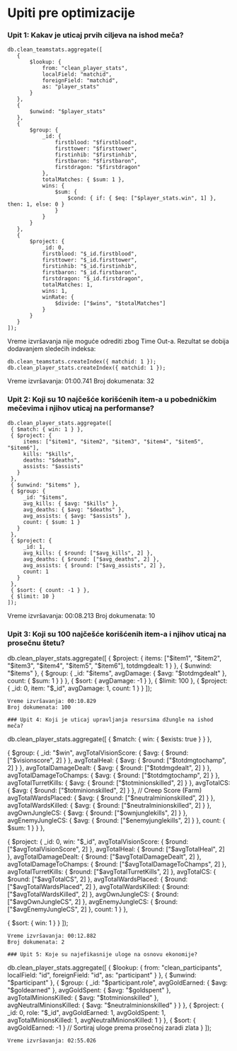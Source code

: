 # Upiti pre optimizacije

### Upit 1: Kakav je uticaj prvih ciljeva na ishod meča?
```
db.clean_teamstats.aggregate([
   {
       $lookup: {
           from: "clean_player_stats",
           localField: "matchid",
           foreignField: "matchid",
           as: "player_stats"
       }
   },
   {
       $unwind: "$player_stats"
   },
   {
       $group: {
           _id: {
               firstblood: "$firstblood",
               firsttower: "$firsttower",
               firstinhib: "$firstinhib",
               firstbaron: "$firstbaron",
               firstdragon: "$firstdragon"
           },
           totalMatches: { $sum: 1 },
           wins: {
               $sum: {
                   $cond: { if: { $eq: ["$player_stats.win", 1] }, then: 1, else: 0 }
               }
           }
       }
   },
   {
       $project: {
           _id: 0,
           firstblood: "$_id.firstblood",
           firsttower: "$_id.firsttower",
           firstinhib: "$_id.firstinhib",
           firstbaron: "$_id.firstbaron",
           firstdragon: "$_id.firstdragon",
           totalMatches: 1,
           wins: 1,
           winRate: {
               $divide: ["$wins", "$totalMatches"]
           }
       }
   }
]);
```
Vreme izvršavanja nije moguće odrediti zbog Time Out-a. Rezultat se dobija dodavanjem sledećih indeksa:
```
db.clean_teamstats.createIndex({ matchid: 1 });
db.clean_player_stats.createIndex({ matchid: 1 });
```
Vreme izvršavanja: 01:00.741
Broj dokumenata: 32

### Upit 2: Koji su 10 najčešće korišćenih item-a u pobedničkim mečevima i njihov uticaj na performanse? 
```
db.clean_player_stats.aggregate([
 { $match: { win: 1 } },
 { $project: {
     items: ["$item1", "$item2", "$item3", "$item4", "$item5", "$item6"],
     kills: "$kills",
     deaths: "$deaths",
     assists: "$assists"
   }
 },
 { $unwind: "$items" },
 { $group: {
     _id: "$items",
     avg_kills: { $avg: "$kills" },
     avg_deaths: { $avg: "$deaths" },
     avg_assists: { $avg: "$assists" },
     count: { $sum: 1 }
   }
 },
 { $project: {
     _id: 1,
     avg_kills: { $round: ["$avg_kills", 2] },
     avg_deaths: { $round: ["$avg_deaths", 2] },
     avg_assists: { $round: ["$avg_assists", 2] },
     count: 1
   }
 },
 { $sort: { count: -1 } },
 { $limit: 10 }
]);
```

Vreme izvršavanja: 00:08.213
Broj dokumenata: 10

### Upit 3: Koji su 100 najčešće korišćenih item-a i njihov uticaj na prosečnu štetu?
db.clean_player_stats.aggregate([
   {
       $project: {
           items: ["$item1", "$item2", "$item3", "$item4", "$item5", "$item6"],
           totdmgdealt: 1
       }
   },
   {
       $unwind: "$items"
   },
   {
       $group: {
           _id: "$items",
           avgDamage: { $avg: "$totdmgdealt" },
           count: { $sum: 1 }
       }
   },
   {
       $sort: { avgDamage: -1 }
   },
   {
       $limit: 100
   },
   {
       $project: {
           _id: 0,
           item: "$_id",
           avgDamage: 1,
           count: 1
       }
   }
]);
```
Vreme izvršavanja: 00:10.829
Broj dokumenata: 100

### Upit 4: Koji je uticaj upravljanja resursima džungle na ishod meča?
```
db.clean_player_stats.aggregate([
   { $match: { win: { $exists: true } } },
  
   {
       $group: {
           _id: "$win",
           avgTotalVisionScore: { $avg: { $round: ["$visionscore", 2] } },
           avgTotalHeal: { $avg: { $round: ["$totdmgtochamp", 2] } },
           avgTotalDamageDealt: { $avg: { $round: ["$totdmgdealt", 2] } },
           avgTotalDamageToChamps: { $avg: { $round: ["$totdmgtochamp", 2] } },
           avgTotalTurretKills: { $avg: { $round: ["$totminionskilled", 2] } },
           avgTotalCS: { $avg: { $round: ["$totminionskilled", 2] } },  // Creep Score (Farm)
           avgTotalWardsPlaced: { $avg: { $round: ["$neutralminionskilled", 2] } },
           avgTotalWardsKilled: { $avg: { $round: ["$neutralminionskilled", 2] } },
           avgOwnJungleCS: { $avg: { $round: ["$ownjunglekills", 2] } },
           avgEnemyJungleCS: { $avg: { $round: ["$enemyjunglekills", 2] } },
           count: { $sum: 1 }
       }
   },
  
   {
       $project: {
           _id: 0,
           win: "$_id",
           avgTotalVisionScore: { $round: ["$avgTotalVisionScore", 2] },
           avgTotalHeal: { $round: ["$avgTotalHeal", 2] },
           avgTotalDamageDealt: { $round: ["$avgTotalDamageDealt", 2] },
           avgTotalDamageToChamps: { $round: ["$avgTotalDamageToChamps", 2] },
           avgTotalTurretKills: { $round: ["$avgTotalTurretKills", 2] },
           avgTotalCS: { $round: ["$avgTotalCS", 2] },
           avgTotalWardsPlaced: { $round: ["$avgTotalWardsPlaced", 2] },
           avgTotalWardsKilled: { $round: ["$avgTotalWardsKilled", 2] },
           avgOwnJungleCS: { $round: ["$avgOwnJungleCS", 2] },
           avgEnemyJungleCS: { $round: ["$avgEnemyJungleCS", 2] },
           count: 1
       }
   },
  
   {
       $sort: { win: 1 }
   }
]);
```
Vreme izvršavanja: 00:12.882
Broj dokumenata: 2

### Upit 5: Koje su najefikasnije uloge na osnovu ekonomije?
```
db.clean_player_stats.aggregate([
   {
       $lookup: {
           from: "clean_participants",
           localField: "id",
           foreignField: "id",
           as: "participant"
       }
   },
   {
       $unwind: "$participant"
   },
   {
       $group: {
           _id: "$participant.role",
           avgGoldEarned: { $avg: "$goldearned" },
           avgGoldSpent: { $avg: "$goldspent" },
           avgTotalMinionsKilled: { $avg: "$totminionskilled" },
           avgNeutralMinionsKilled: { $avg: "$neutralminionskilled" }
       }
   },
   {
       $project: {
           _id: 0,
           role: "$_id",
           avgGoldEarned: 1,
           avgGoldSpent: 1,
           avgTotalMinionsKilled: 1,
           avgNeutralMinionsKilled: 1
       }
   },
   {
       $sort: { avgGoldEarned: -1 }  // Sortiraj uloge prema prosečnoj zaradi zlata
   }
]);
```
Vreme izvršavanja: 02:55.026
